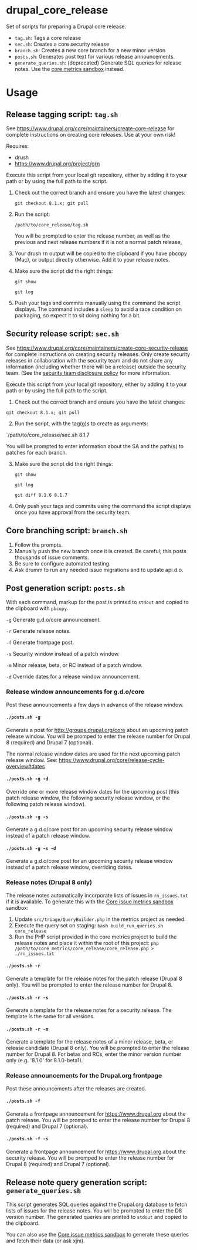# drupal_core_release
Set of scripts for preparing a Drupal core release.

- `tag.sh`: Tags a core release
- `sec.sh`: Creates a core security release
- `branch.sh`: Creates a new core branch for a new minor version
- `posts.sh`: Generates post text for various release announcements.
- `generate_queries.sh`: (deprecated) Generate SQL queries for release notes. Use the [core metrics sandbox](https://www.drupal.org/sandbox/xjm/core_metrics) instead.

Usage
=====

Release tagging script: `tag.sh`
----------------------------------

See https://www.drupal.org/core/maintainers/create-core-release for complete
instructions on creating core releases. Use at your own risk!

Requires:
- drush
- https://www.drupal.org/project/grn

Execute this script from your local git repository, either by adding it to your
path or by using the full path to the script.

1. Check out the correct branch and ensure you have the latest changes:

   `git checkout 8.1.x; git pull`

2. Run the script:

   `/path/to/core_release/tag.sh`

   You will be prompted to enter the release number, as well as the previous and
   next release numbers if it is not a normal patch release,
   
3. Your drush rn output will be copied to the clipboard if you have pbcopy
   (Mac), or output directly otherwise. Add it to your release notes.

4. Make sure the script did the right things:

   `git show`
   
   `git log`

5. Push your tags and commits manually using the command the script displays. The
   command includes a `sleep` to avoid a race condition on packaging, so expect it
   to sit doing nothing for a bit.

Security release script: `sec.sh`
----------------------------------

See https://www.drupal.org/core/maintainers/create-core-security-release for complete
instructions on creating security releases. Only create security releases in
collaboration with the security team and do not share any information (including whether
there will be a release) outside the security team. (See the 
[security team disclosure policy](https://www.drupal.org/drupal-security-team/security-team-procedures/drupal-security-team-disclosure-policy-for-security)
for more information.

Execute this script from your local git repository, either by adding it to your
path or by using the full path to the script.

1. Check out the correct branch and ensure you have the latest changes:

  `git checkout 8.1.x; git pull`
   
2. Run the script, with the tag(g)s to create as arguments:

  `/path/to/core_release/sec.sh 8.1.7

  You will be prompted to enter information about the SA and the path(s) to patches for each branch.

3. Make sure the script did the right things:

   `git show`

   `git log`
   
   `git diff 8.1.6 8.1.7`
   
4. Only push your tags and commits using the command the script displays once you
   have approval from the security team.

Core branching script: `branch.sh`
----------------------------------

1. Follow the prompts.
2. Manually push the new branch once it is created. Be careful; this posts thousands of issue comments.
3. Be sure to configure automated testing.
4. Ask drumm to run any needed issue migrations and to update api.d.o.

Post generation script: `posts.sh`
----------------------------------

With each command, markup for the post is printed to `stdout` and copied to the clipboard with `pbcopy`.

`-g` Generate g.d.o/core announcement.

`-r` Generate release notes.

`-f` Generate frontpage post.

`-s` Security window instead of a patch window.

`-m` Minor release, beta, or RC instead of a patch window.

`-d` Override dates for a release window announcement.

### Release window announcements for g.d.o/core

Post these announcements a few days in advance of the release window.

#### `./posts.sh -g`

Generate a post for http://groups.drupal.org/core about an upcoming patch release window. You will be promped to enter the release number for Drupal 8 (required) and Drupal 7 (optional).

The normal release window dates are used for the next upcoming patch release window. See: https://www.drupal.org/core/release-cycle-overview#dates

#### `./posts.sh -g -d`

Override one or more release window dates for the upcoming post (this patch release window, the following security release window, or the following patch release window).

#### `./posts.sh -g -s`

Generate a g.d.o/core post for an upcoming security release window instead of a patch release window.

#### `./posts.sh -g -s -d`

Generate a g.d.o/core post for an upcoming security release window instead of a patch release window, overriding dates.

### Release notes (Drupal 8 only)

The release notes automatically incorporate lists of issues in `rn_issues.txt` if it is available. To generate this with the [Core issue metrics sandbox](https://www.drupal.org/sandbox/xjm/core_metrics) sandbox:

1. Update `src/triage/QueryBuilder.php` in the metrics project as needed.
2. Execute the query set on staging: 
   `bash build_run_queries.sh core_release`
3. Run the PHP script provided in the core metrics project to build the release notes and place it within the root of this project: 
   `php /path/to/core_metrics/core_release/core_release.php > ./rn_issues.txt`

#### `./posts.sh -r`

Generate a template for the release notes for the patch release (Drupal 8 only). You will be prompted to enter the release number for Drupal 8.

#### `./posts.sh -r -s`

Generate a template for the release notes for a security release. The template is the same for all versions.

#### `./posts.sh -r -m`

Generate a template for the release notes of a minor release, beta, or release candidate (Drupal 8 only). You will be prompted to enter the release number for Drupal 8. For betas and RCs, enter the minor version number only (e.g. '8.1.0' for 8.1.0-beta1).

### Release announcements for the Drupal.org frontpage

Post these announcements after the releases are created.

#### `./posts.sh -f`

Generate a frontpage announcement for https://www.drupal.org about the patch release. You will be promped to enter the release number for Drupal 8 (required) and Drupal 7 (optional).

#### `./posts.sh -f -s`

Generate a frontpage announcement for https://www.drupal.org about the security release. You will be promped to enter the release number for Drupal 8 (required) and Drupal 7 (optional).

Release note query generation script: `generate_queries.sh`
------------------------------------------------

This script generates SQL queries against the Drupal.org database to fetch lists of issues for the release notes. You will be prompted to enter the D8 version number. The generated queries are printed to `stdout` and copied to the clipboard.

You can also use the [Core issue metrics sandbox](https://www.drupal.org/sandbox/xjm/core_metrics) to generate these queries and fetch their data (or ask xjm).

